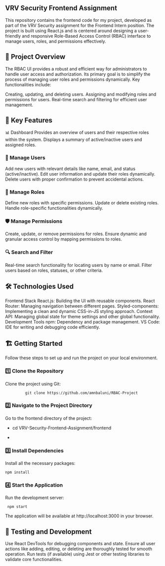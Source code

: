 ## VRV Security Frontend Assignment
This repository contains the frontend code for my project, developed as part of the VRV Security assignment for the Frontend Intern position. The project is built using React.js and is centered around designing a user-friendly and responsive Role-Based Access Control (RBAC) interface to manage users, roles, and permissions effectively.

## 🚀 Project Overview
The RBAC UI provides a robust and efficient way for administrators to handle user access and authorization. Its primary goal is to simplify the process of managing user roles and permissions dynamically. Key functionalities include:

Creating, updating, and deleting users.
Assigning and modifying roles and permissions for users.
Real-time search and filtering for efficient user management.
## 🔑 Key Features
📊 Dashboard
Provides an overview of users and their respective roles within the system.
Displays a summary of active/inactive users and assigned roles.
### 👤 Manage Users
Add new users with relevant details like name, email, and status (active/inactive).
Edit user information and update their roles dynamically.
Delete users with proper confirmation to prevent accidental actions.
### 👥 Manage Roles
Define new roles with specific permissions.
Update or delete existing roles.
Handle role-specific functionalities dynamically.
### 🛡️ Manage Permissions
Create, update, or remove permissions for roles.
Ensure dynamic and granular access control by mapping permissions to roles.
### 🔍 Search and Filter
Real-time search functionality for locating users by name or email.
Filter users based on roles, statuses, or other criteria.
## 🛠️ Technologies Used
Frontend Stack
React.js: Building the UI with reusable components.
React Router: Managing navigation between different pages.
Styled-components: Implementing a clean and dynamic CSS-in-JS styling approach.
Context API: Managing global state for theme settings and other global functionality.
Development Tools
npm: Dependency and package management.
VS Code: IDE for writing and debugging code efficiently.
## 🏗️ Getting Started
Follow these steps to set up and run the project on your local environment.

### 1️⃣ Clone the Repository
Clone the project using Git:

             git clone https://github.com/amnbaluni/RBAC-Project

             
### 2️⃣ Navigate to the Project Directory
Go to the frontend directory of the project:

   - cd VRV-Security-Frontend-Assignment/frontend

   - 
### 3️⃣ Install Dependencies
Install all the necessary packages:

    npm install  

    
### 4️⃣ Start the Application
Run the development server:

     npm start  
The application will be available at http://localhost:3000 in your browser.


## 🧪 Testing and Development
Use React DevTools for debugging components and state.
Ensure all user actions like adding, editing, or deleting are thoroughly tested for smooth operation.
Run tests (if available) using Jest or other testing libraries to validate core functionalities.
